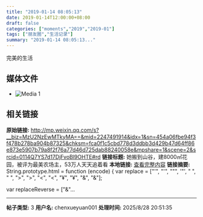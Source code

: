 ```yaml
---
title: "2019-01-14 08:05:13"
date: 2019-01-14T12:00:00+08:00
draft: false
categories: ["moments","2019","2019-01"]
tags: ["朋友圈","生活记录"]
summary: "2019-01-14 08:05:13..."
---
```


完美的生活

## 媒体文件

- ![Media 1](/Moments/photos/2019-01-14/201901140805130.jpg)

## 相关链接

**原始链接:** http://mp.weixin.qq.com/s?__biz=MzU2NzEwMTkyMA==&mid=2247491914&idx=1&sn=454a06fbe94f3f478b278ba904b87325&chksm=fca0f1c5cbd778d3ddbb3d429b47d64ff86e873e5907b79a8f2f76a77d46d725dab88240058e&mpshare=1&scene=2&srcid=0114Q7YS7d17DjFvoBl9OHTE#rd
**链接标题:** 她搬到山谷，建8000㎡花园，被评为最美农场主，53万人天天追着看
**本地链接:** [查看完整内容](/link_content/2019/01/2019-01-14-2/link_content/)
**链接摘要:** String.prototype.html = function (encode) {
  var replace = ["&#39;", "'", "&quot;", '"', "&nbsp;", " ", "&gt;", ">", "&lt;", "<", "&yen;", "¥", "&amp;", "&"];
 
 
 
 
 
  
  var replaceReverse = ["&"...

---

**帖子类型:** 3
**用户名:** chenxueyuan001
**处理时间:** 2025/8/28 20:51:35